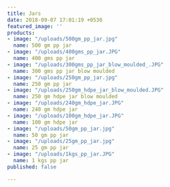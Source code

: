 ```yaml
---
title: Jars
date: 2018-09-07 17:01:19 +0530
featured_image: ''
products:
- image: "/uploads/500gm_pp_jar.jpg"
  name: 500 gm pp jar
- image: "/uploads/400gms_pp_jar.JPG"
  name: 400 gms pp jar
- image: "/uploads/300gms_pp_jar_blow_moulded_.JPG"
  name: 300 gms pp jar blow moulded
- image: "/uploads/250gm_pp_jar.jpg"
  name: 250 gm pp jar
- image: "/uploads/250gm_hdpe_jar_blow_moulded.JPG"
  name: 250 gm hdpe jar blow moulded
- image: "/uploads/240gm_hdpe_jar.JPG"
  name: 240 gm hdpe jar
- image: "/uploads/100gm_hdpe_jar.JPG"
  name: 100 gm hdpe jar
- image: "/uploads/50gm_pp_jar.jpg"
  name: 50 gm pp jar
- image: "/uploads/25gm_pp_jar.jpg"
  name: 25 gm pp jar
- image: "/uploads/1kgs_pp_jar.JPG"
  name: 1 kgs pp jar
published: false

---
```

